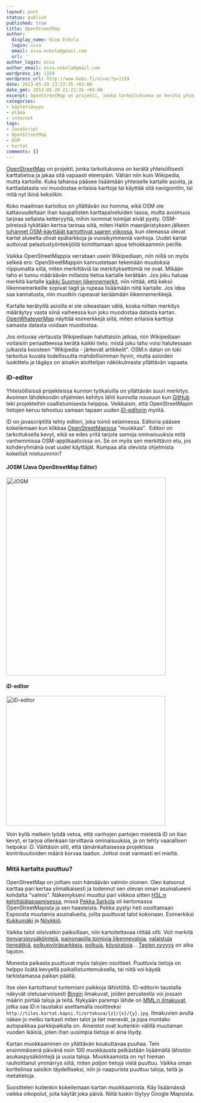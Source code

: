 ```yaml
---
layout: post
status: publish
published: true
title: OpenStreetMap
author:
  display_name: Oiva Eskola
  login: oiva
  email: oiva.eskola@gmail.com
  url: ''
author_login: oiva
author_email: oiva.eskola@gmail.com
wordpress_id: 1159
wordpress_url: http://www.bobs.fi/oiva/?p=1159
date: 2013-05-29 23:23:35 +03:00
date_gmt: 2013-05-29 21:23:35 +03:00
excerpt: OpenStreetMap on projekti, jonka tarkoituksena on kerätä yhteisöllisesti karttatietoa ja jakaa sitä vapaasti eteenpäin. Vähän niin kuin Wikipedia, mutta kartoille.
categories:
- käytettävyys
- elämä
- internet
tags:
- JavaScript
- OpenStreetMap
- OSM
- kartat
comments: []
---
```

<p><a href="http://www.openstreetmap.org/">OpenStreetMap</a> on projekti, jonka tarkoituksena on kerätä yhteisöllisesti karttatietoa ja jakaa sitä vapaasti eteenpäin. Vähän niin kuin Wikipedia, mutta kartoille. Kuka tahansa pääsee lisäämään yhteiselle kartalle asioita, ja karttadatasta voi muodostaa erilaisia karttoja tai käyttää sitä navigointiin, tai mitä nyt ikinä keksiikin.</p>
<p>Koko maailman kartoitus on yllättävän iso homma, eikä OSM ole kattavuudeltaan ihan kaupallisten karttapalveluiden tasoa, mutta avoimuus tarjoaa sellaista ketteryyttä, mihin isommat toimijat eivät pysty. OSM-piireissä tykätään kertoa tarinaa siitä, miten Haitin maanjäristyksen jälkeen <a href="http://www.newyorker.com/online/blogs/closeread/2010/02/a-map-of-thousands.html">tuhannet OSM-käyttäjät kartoittivat saaren viikossa</a>, kun olemassa olevat kartat alueelta olivat epätarkkoja ja vuosikymmeniä vanhoja. Uudet kartat auttoivat pelastustyöntekijöitä toimittamaan apua tehokkaammin perille.</p>
<p>Vaikka OpenStreetMappia verrataan usein Wikipediaan, niin niillä on myös selkeä ero: OpenStreetMappiin kannustetaan tekemään muutoksia riippumatta siitä, miten merkittäviä tai merkityksettömiä ne ovat. Mikään taho ei tunnu määräävän millaista tietoa kartalle kerätään. Jos joku haluaa merkitä kartalle <a title="Liikennemerkkien kartoitus - OpenStreetMap forum" href="http://forum.openstreetmap.org/viewtopic.php?id=20822">kaikki Suomen liikennemerkit</a>, niin riittää, että keksii liikennemerkeille sopivat tagit ja rupeaa lisäämään niitä kartalle. Jos idea saa kannatusta, niin muutkin rupeavat keräämään liikennemerkkejä.</p>
<p>Kartalle kerätyillä asioilla ei ole oikeastaan väliä, koska niitten merkitys määräytyy vasta siinä vaiheessa kun joku muodostaa datasta kartan. <a href="http://www.openwhatevermap.org/">OpenWhateverMap</a> näyttää esimerkkejä siitä, miten erilaisia karttoja samasta datasta voidaan muodostaa.</p>
<p>Jos ontuvaa vertausta Wikipediaan haluttaisiin jatkaa, niin Wikipediaan voitaisiin periaatteessa kerätä kaikki tieto, mistä joku taho voisi halutessaan julkaista koosteen "Wikipedia - järkevät artikkelit". OSM:n datan on toki tarkoitus kuvata todellisuutta mahdollisimman hyvin, mutta asioiden luokittelu ja tägäys on ainakin aloittelijan näkökulmasta yllättävän vapaata.</p>
<h3>iD-editor</h3>
<p>Yhteisöllisissä projekteissa kunnon työkaluilla on yllättävän suuri merkitys. Avoimen lähdekoodin ohjelmien kehitys lähti kunnolla nousuun kun <a href="https://github.com/">GitHub</a> teki projekteihin osallistumisesta helppoa. Veikkaisin, että OpenStreetMapin tietojen keruu tehostuu samaan tapaan uuden <a href="http://wiki.openstreetmap.org/wiki/ID">iD-editorin</a> myötä.</p>
<p>ID on javascriptillä tehty editori, joka toimii selaimessa. Editoria pääsee kokeilemaan kun klikkaa <a href="http://www.openstreetmap.org/">OpenStreetMapissa</a> "muokkaa". &nbsp;Editori on tarkoituksella kevyt, eikä se edes yritä tarjota samoja ominaisuuksia mitä vanhemmissa OSM-applikaatioissa on. Se on myös sen merkittävin etu, jos kohderyhmänä ovat uudet käyttäjät. Kumpaa alla olevista ohjelmista kokeilisit mieluummin?</p>
<h4>JOSM (Java OpenStreetMap Editor)</h4>
<p><a href="{{ site.baseurl }}/images/2013/05/osm1.png"><img class="size-full wp-image-1163 alignnone" alt="JOSM" src="{{ site.baseurl }}/images/2013/05/osm1.png" width="426" height="527" /></a></p>
<h4>iD-editor</h4>
<p><a href="{{ site.baseurl }}/images/2013/05/osm2.jpg"><img class="alignnone size-full wp-image-1164" alt="iD-editor" src="{{ site.baseurl }}/images/2013/05/osm2.jpg" width="425" height="345" /></a></p>
<p>Voin kyllä melkein lyödä vetoa, että vanhojen partojen mielestä iD on liian kevyt, ei tarjoa ollenkaan tarvittavia ominaisuuksia, ja on tehty vaarallisen helpoksi :D. Väittäisin silti, että tämänkaltaisessa projektissa kontribuutioiden määrä korvaa laadun. Jotkut ovat varmasti eri mieltä.</p>
<h3>Mitä kartalta puuttuu?</h3>
<p>OpenStreetMap on joiltain osin hämäävän valmiin oloinen. Olen katsonut karttaa pari kertaa ylimalkaisesti ja todennut sen olevan oman asuinalueeni kohdalta "valmis". Näkemykseni muuttui pari viikkoa sitten <a href="https://www.facebook.com/HSLdevcom">HSL:n kehittäjätapaamisessa</a>, missä <a href="http://paikkatieto.com/">Pekka Sarkola</a> oli kertomassa OpenStreetMapista ja sen haasteista. Pekka pystyi heti osoittamaan Espoosta muutamia asuinalueita, joilta puuttuvat talot kokonaan. Esimerkiksi <a href="http://www.openstreetmap.org/?lat=60.17662&amp;lon=24.68426&amp;zoom=15">Kukkumäki</a> ja <a href="http://www.openstreetmap.org/?lat=60.15839&amp;lon=24.66967&amp;zoom=15">Nöykkiö</a>.</p>
<p>Vaikka talot olisivatkin paikoillaan, niin kartoitettavaa riittää silti. Voit merkitä <a href="http://wiki.openstreetmap.org/wiki/Key:parking:lane">tienvarsipysäköintejä</a>, <a href="http://wiki.openstreetmap.org/wiki/Key:button_operated">painonapilla toimivia liikennevaloja</a>, <a href="http://wiki.openstreetmap.org/wiki/Key:lit">valaistuja tienpätkiä</a>, <a href="http://wiki.openstreetmap.org/wiki/Tag:amenity%3Dbicycle_parking">polkupyöräparkkeja</a>, <a href="http://wiki.openstreetmap.org/wiki/Tag:highway%3Dpath">polkuja</a>, <a href="http://wiki.openstreetmap.org/wiki/Map_Features#Aerialway">köysiratoja</a>... <a href="http://wiki.openstreetmap.org/wiki/Fi:Map_Features">Tagien syvyys</a> on aika tajuton.</p>
<p>Monesta paikasta puuttuvat myös talojen osoitteet. Puuttuvia tietoja on helppo lisätä kevyellä paikallistuntemuksella, tai niitä voi käydä tarkistamassa paikan päällä.</p>
<p>Itse olen kartoittanut tuntemiani paikkoja lähistöltä. ID-editorin taustalla näkyvät oletusarvoisesti <a title="Bing Maps" href="http://www.bing.com/maps/">Bingin</a> ilmakuvat, joiden perusteella voi jossain määrin piirtää taloja ja teitä. Nykyään parempi lähde on <a href="http://kartat.kapsi.fi">MML:n ilmakuvat</a>, jotka saa iD:n taustaksi asettamalla osoitteeksi <code>http://tiles.kartat.kapsi.fi/ortokuva/{z}/{x}/{y}.jpg</code>. Ilmakuvien avulla näkee jo melko tarkasti miten talot ja tiet menevät, ja jopa montako autopaikkaa parkkipaikalla on. Aineistot ovat kuitenkin välillä muutaman vuoden ikäisiä, joten ihan uusimpia tietoja ei aina löydy.</p>
<p>Kartan muokkaaminen on yllättävän koukuttavaa puuhaa. Tein ensimmäisenä päivänä noin 100 muokkausta pelkästään lisäämällä lähistön asukaspysäköintejä ja uusia taloja. Muokkaamista on nyt hieman rauhoittanut ymmärrys siitä, miten <em>paljon</em> tietoja vielä puuttuu. Vaikka oman korttelinsa saisikin täydelliseksi, niin jo naapurista puuttuu taloja, teitä ja metatietoja.</p>
<p>Suosittelen kuitenkin kokeilemaan kartan muokkaamista. Käy lisäämässä vaikka oikopolut, joita käytät joka päivä. Niitä tuskin löytyy Google Mapsista.</p>
